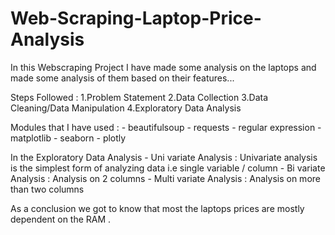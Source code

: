 # Web-Scraping-Laptop-Price-Analysis

In this Webscraping Project I have made some analysis on the laptops and made some analysis of them based on their features...

Steps Followed : 
  1.Problem Statement
  2.Data Collection 
  3.Data Cleaning/Data Manipulation 
  4.Exploratory Data Analysis

Modules that I have used :
    - beautifulsoup
    - requests
    - regular expression
    - matplotlib
    - seaborn
    - plotly
    
In the Exploratory Data Analysis 
    - Uni variate Analysis : Univariate analysis is the simplest form of analyzing data i.e single variable / column
    - Bi variate Analysis : Analysis on 2 columns
    - Multi variate Analysis : Analysis on more than two columns 

As a conclusion we got to know that most the laptops prices are mostly dependent on the RAM .
